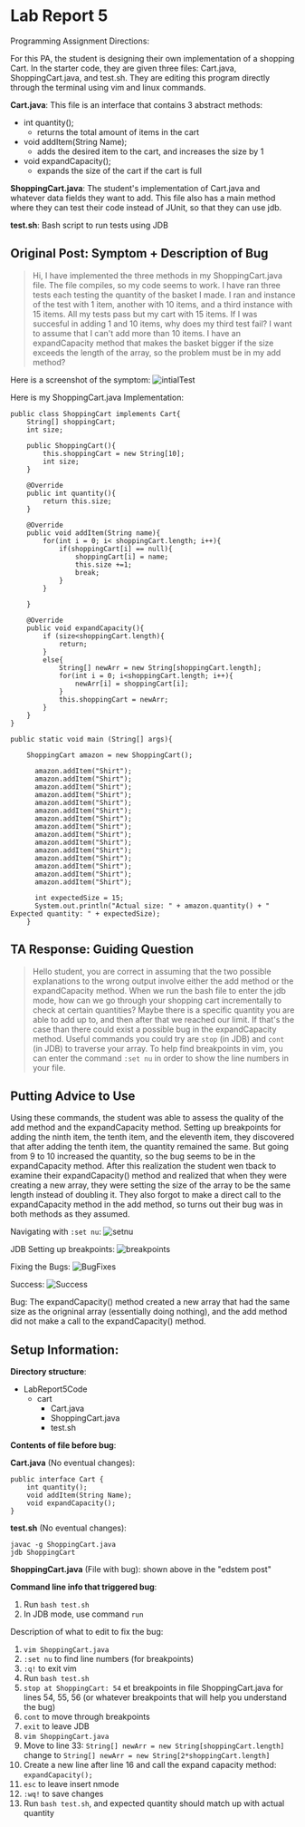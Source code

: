 # Lab Report 5
Programming Assignment Directions:

For this PA, the student is designing their own implementation of a shopping Cart. In the starter code, they are given three files: Cart.java, ShoppingCart.java, and test.sh. They are editing this program directly through the terminal using vim and linux commands.

**Cart.java**:
This file is an interface that contains 3 abstract methods:
- int quantity();
  - returns the total amount of items in the cart
- void addItem(String Name);
  -  adds the desired item to the cart, and increases the size by 1
- void expandCapacity();
  - expands the size of the cart if the cart is full

**ShoppingCart.java**:
The student's implementation of Cart.java and whatever data fields they want to add. This file also has a main method where they can test their code instead of JUnit, so that they can use jdb. 


**test.sh**:
Bash script to run tests using JDB


## Original Post: Symptom + Description of Bug 

> Hi, I have implemented the three methods in my ShoppingCart.java file. The file compiles, so my code seems to work. I have ran three tests each testing the quantity of the basket I made. I ran and instance of the test with 1 item, another with 10 items, and a third instance with 15 items. All my tests pass but my cart with 15 items. If I was succesful in adding 1 and 10 items, why does my third test fail? I want to assume that I can't add more than 10 items. I have an expandCapacity method that makes the basket bigger if the size exceeds the length of the array, so the problem must be in my add method?  
 
Here is a screenshot of the symptom:
![intialTest](lab5images/initialRun.png)

Here is my ShoppingCart.java Implementation:
```
public class ShoppingCart implements Cart{
    String[] shoppingCart;
    int size;

    public ShoppingCart(){
        this.shoppingCart = new String[10];
        int size; 
    }

    @Override
    public int quantity(){
        return this.size;
    }

    @Override
    public void addItem(String name){
        for(int i = 0; i< shoppingCart.length; i++){
            if(shoppingCart[i] == null){
                shoppingCart[i] = name;
                this.size +=1;
                break;
            }
        }

    }

    @Override
    public void expandCapacity(){
        if (size<shoppingCart.length){
            return;
        }
        else{
            String[] newArr = new String[shoppingCart.length];
            for(int i = 0; i<shoppingCart.length; i++){
                newArr[i] = shoppingCart[i];
            }
            this.shoppingCart = newArr;
        }
    }
}

public static void main (String[] args){

    ShoppingCart amazon = new ShoppingCart();

      amazon.addItem("Shirt");
      amazon.addItem("Shirt");
      amazon.addItem("Shirt");
      amazon.addItem("Shirt");
      amazon.addItem("Shirt");
      amazon.addItem("Shirt");
      amazon.addItem("Shirt");
      amazon.addItem("Shirt");
      amazon.addItem("Shirt");
      amazon.addItem("Shirt");
      amazon.addItem("Shirt");
      amazon.addItem("Shirt");
      amazon.addItem("Shirt");
      amazon.addItem("Shirt");
      amazon.addItem("Shirt");

      int expectedSize = 15;
      System.out.println("Actual size: " + amazon.quantity() + " Expected quantity: " + expectedSize);
    }
```

## TA Response: Guiding Question
> Hello student, you are correct in assuming that the two possible explanations to the wrong output involve either the add method or the expandCapacity method. When we run the bash file to enter the jdb mode, how can we go through your shopping cart incrementally to check at certain quantities? Maybe there is a specific quantity you are able to add up to, and then after that we reached our limit. If that's the case than there could exist a possible bug in the expandCapacity method. Useful commands you could try are `stop` (in JDB) and `cont` (in JDB) to traverse your array. To help find breakpoints in vim, you can enter the command `:set nu` in order to show the line numbers in your file. 


## Putting Advice to Use

Using these commands, the student was able to assess the quality of the add method and the expandCapacity method. Setting up breakpoints for adding the ninth item, the tenth item, and the eleventh item, they discovered that after adding the tenth item, the quantity remained the same. But going from 9 to 10 increased the quantity, so the bug seems to be in the expandCapacity method. After this realization the student wen tback to examine their expandCapacity() method and realized that when they were creating a new array, they were setting the size of the array to be the same length instead of doubling it. They also forgot to make a direct call to the expandCapacity method in the add method, so turns out their bug was in both methods as they assumed. 

Navigating with `:set nu`:
![setnu](lab5images/setnu.png)

JDB Setting up breakpoints:
![breakpoints](lab5images/545556.png)

Fixing the Bugs:
![BugFixes](lab5images/bugfixes.png)

Success:
![Success](lab5images/success.png)

Bug: The expandCapacity() method created a new array that had the same size as the origninal array (essentially doing nothing), and the add method did not make a call to the expandCapacity() method. 

## Setup Information:

**Directory structure**: 
- LabReport5Code
  - cart
    - Cart.java
    - ShoppingCart.java
    - test.sh

**Contents of file before bug**:

**Cart.java** (No eventual changes):
```
public interface Cart {
    int quantity();
    void addItem(String Name);
    void expandCapacity();
}
```
**test.sh** (No eventual changes): 
```
javac -g ShoppingCart.java
jdb ShoppingCart
```
**ShoppingCart.java** (File with bug): shown above in the "edstem post"

**Command line info that triggered bug**:
1) Run `bash test.sh`
2) In JDB mode, use command `run`

Description of what to edit to fix the bug:
1) `vim ShoppingCart.java`
2) `:set nu` to find line numbers (for breakpoints)
3) `:q!` to exit vim
4) Run `bash test.sh`
5) `stop at ShoppingCart: 54` et breakpoints in file ShoppingCart.java for lines 54, 55, 56 (or whatever breakpoints that will help you understand the bug) 
6) `cont` to move through breakpoints
7) `exit` to leave JDB
8) `vim ShoppingCart.java`
9) Move to line 33: `String[] newArr = new String[shoppingCart.length]` change to `String[] newArr = new String[2*shoppingCart.length]`
10) Create a new line after line 16 and call the expand capacity method: `expandCapacity();`
11) `esc` to leave insert nmode
12) `:wq!` to save changes
13) Run `bash test.sh`, and expected quantity should match up with actual quantity


